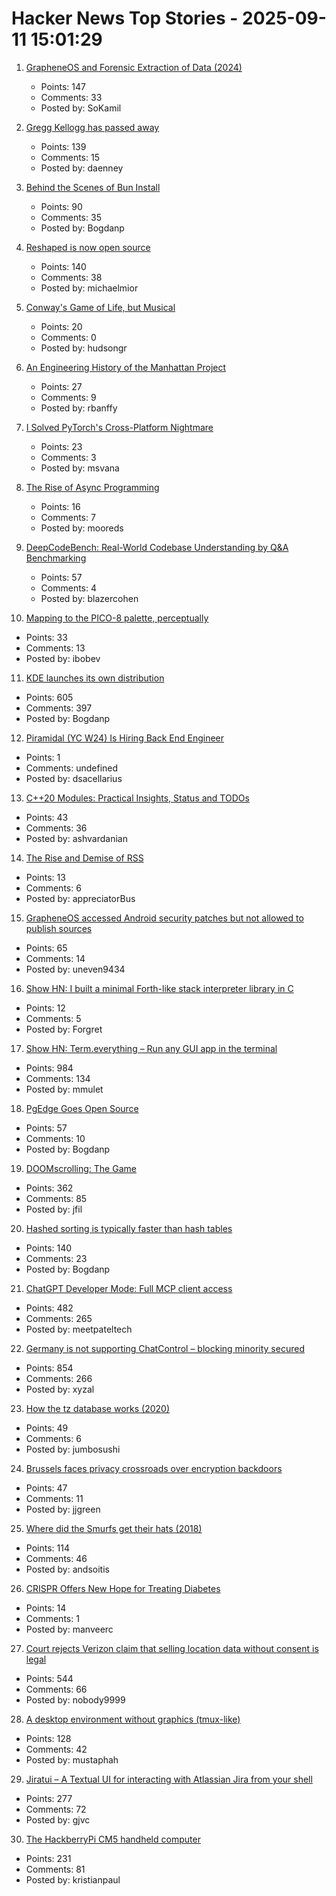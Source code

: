 # Hacker News Top Stories - 2025-09-11 15:01:29

1. [GrapheneOS and Forensic Extraction of Data (2024)](https://discuss.grapheneos.org/d/13107-grapheneos-and-forensic-extraction-of-data)
   - Points: 147
   - Comments: 33
   - Posted by: SoKamil

2. [Gregg Kellogg has passed away](https://lists.w3.org/Archives/Public/public-json-ld-wg/2025Sep/0012.html)
   - Points: 139
   - Comments: 15
   - Posted by: daenney

3. [Behind the Scenes of Bun Install](https://bun.com/blog/behind-the-scenes-of-bun-install)
   - Points: 90
   - Comments: 35
   - Posted by: Bogdanp

4. [Reshaped is now open source](https://reshaped.so/blog/reshaped-oss)
   - Points: 140
   - Comments: 38
   - Posted by: michaelmior

5. [Conway's Game of Life, but Musical](https://www.hudsong.dev/digital-darwin)
   - Points: 20
   - Comments: 0
   - Posted by: hudsongr

6. [An Engineering History of the Manhattan Project](https://www.construction-physics.com/p/an-engineering-history-of-the-manhattan)
   - Points: 27
   - Comments: 9
   - Posted by: rbanffy

7. [I Solved PyTorch's Cross-Platform Nightmare](https://svana.name/2025/09/how-i-solved-pytorchs-cross-platform-nightmare/)
   - Points: 23
   - Comments: 3
   - Posted by: msvana

8. [The Rise of Async Programming](https://www.braintrust.dev/blog/async-programming)
   - Points: 16
   - Comments: 7
   - Posted by: mooreds

9. [DeepCodeBench: Real-World Codebase Understanding by Q&A Benchmarking](https://www.qodo.ai/blog/deepcodebench-real-world-codebase-understanding-by-qa-benchmarking/)
   - Points: 57
   - Comments: 4
   - Posted by: blazercohen

10. [Mapping to the PICO-8 palette, perceptually](https://30fps.net/pages/perceptual-pico8-pixel-mapping/)
   - Points: 33
   - Comments: 13
   - Posted by: ibobev

11. [KDE launches its own distribution](https://lwn.net/SubscriberLink/1037166/caa6979c16a99c9e/)
   - Points: 605
   - Comments: 397
   - Posted by: Bogdanp

12. [Piramidal (YC W24) Is Hiring Back End Engineer](https://www.ycombinator.com/companies/piramidal/jobs/1HvdaXs-full-stack-engineer-platform)
   - Points: 1
   - Comments: undefined
   - Posted by: dsacellarius

13. [C++20 Modules: Practical Insights, Status and TODOs](https://chuanqixu9.github.io/c++/2025/08/14/C++20-Modules.en.html)
   - Points: 43
   - Comments: 36
   - Posted by: ashvardanian

14. [The Rise and Demise of RSS](https://twobithistory.org/2018/12/18/rss.html)
   - Points: 13
   - Comments: 6
   - Posted by: appreciatorBus

15. [GrapheneOS accessed Android security patches but not allowed to publish sources](https://grapheneos.social/@GrapheneOS/115164133992525834)
   - Points: 65
   - Comments: 14
   - Posted by: uneven9434

16. [Show HN: I built a minimal Forth-like stack interpreter library in C](undefined)
   - Points: 12
   - Comments: 5
   - Posted by: Forgret

17. [Show HN: Term.everything – Run any GUI app in the terminal](https://github.com/mmulet/term.everything)
   - Points: 984
   - Comments: 134
   - Posted by: mmulet

18. [PgEdge Goes Open Source](https://www.pgedge.com/blog/pgedge-goes-open-source)
   - Points: 57
   - Comments: 10
   - Posted by: Bogdanp

19. [DOOMscrolling: The Game](https://ironicsans.ghost.io/doomscrolling-the-game/)
   - Points: 362
   - Comments: 85
   - Posted by: jfil

20. [Hashed sorting is typically faster than hash tables](https://reiner.org/hashed-sorting)
   - Points: 140
   - Comments: 23
   - Posted by: Bogdanp

21. [ChatGPT Developer Mode: Full MCP client access](https://platform.openai.com/docs/guides/developer-mode)
   - Points: 482
   - Comments: 265
   - Posted by: meetpateltech

22. [Germany is not supporting ChatControl – blocking minority secured](https://digitalcourage.social/@echo_pbreyer/115184350819592476)
   - Points: 854
   - Comments: 266
   - Posted by: xyzal

23. [How the tz database works (2020)](https://yatsushi.com/blog/tz-database/)
   - Points: 49
   - Comments: 6
   - Posted by: jumbosushi

24. [Brussels faces privacy crossroads over encryption backdoors](https://www.theregister.com/2025/09/11/eu_chat_control/)
   - Points: 47
   - Comments: 11
   - Posted by: jjgreen

25. [Where did the Smurfs get their hats (2018)](https://www.pipelinecomics.com/beginning-bd-smurfs-hats-origin/)
   - Points: 114
   - Comments: 46
   - Posted by: andsoitis

26. [CRISPR Offers New Hope for Treating Diabetes](https://www.wired.com/story/no-more-injections-crispr-offers-new-hope-for-treating-diabetes/)
   - Points: 14
   - Comments: 1
   - Posted by: manveerc

27. [Court rejects Verizon claim that selling location data without consent is legal](https://arstechnica.com/tech-policy/2025/09/court-rejects-verizon-claim-that-selling-location-data-without-consent-is-legal/)
   - Points: 544
   - Comments: 66
   - Posted by: nobody9999

28. [A desktop environment without graphics (tmux-like)](https://github.com/Julien-cpsn/desktop-tui)
   - Points: 128
   - Comments: 42
   - Posted by: mustaphah

29. [Jiratui – A Textual UI for interacting with Atlassian Jira from your shell](https://jiratui.sh/)
   - Points: 277
   - Comments: 72
   - Posted by: gjvc

30. [The HackberryPi CM5 handheld computer](https://github.com/ZitaoTech/HackberryPiCM5)
   - Points: 231
   - Comments: 81
   - Posted by: kristianpaul

